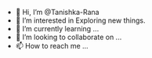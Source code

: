 - 👋 Hi, I’m @Tanishka-Rana
- 👀 I’m interested in Exploring new things.
- 🌱 I’m currently learning ...
- 💞️ I’m looking to collaborate on ...
- 📫 How to reach me ...

<!---
Tanishka-Rana/Tanishka-Rana is a ✨ special ✨ repository because its `README.md` (this file) appears on your GitHub profile.
You can click the Preview link to take a look at your changes.
--->
